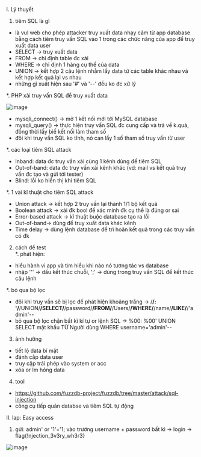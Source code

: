 I. Lý thuyết<br>
1. tiêm SQL là gì<br>
- là vul web cho phép attacker truy xuất data nhạy cảm từ app database bằng cách tiêm truy vấn SQL vào 1 trong các chức năng của app để truy xuất data user
- SELECT -> truy xuất data
- FROM -> chỉ định table đc xài
- WHERE -> chỉ định 1 hàng cụ thể của data
- UNION -> kết hợp 2 câu lệnh nhằm lấy data từ các table khác nhau và kết hợp kết quả lại vs nhau
- những gì xuất hiện sau '#' và '--' đều ko đc xử lý<br>

*. PHP xài truy vấn SQL để truy xuất data<br>

![image](https://github.com/user-attachments/assets/6ec9536e-6ece-4b79-964d-a185cf896703)<br>

- mysqli_connect() -> mở 1 kết nối mới tới MySQL database
- mysqli_query() -> thực hiện truy vấn SQL đc cung cấp và trả về k.quả, đồng thời lấy biế kết nối làm tham số
- đôi khi truy vấn SQL ko tĩnh, nó can lấy 1 số tham số truy vấn từ user<br>

*. các loại tiêm SQL attack<br>
- Inband: data đc truy vấn xài cùng 1 kênh dùng để tiêm SQL
- Out-of-band: data đc truy vấn xài kênh khác (vd: mail vs kết quả truy vấn đc tạo và gửi tới tester)
- Blind: lỗi ko hiển thị khi tiêm SQL<br>

*. 1 vài kĩ thuật cho tiêm SQL attack<br>
- Union attack -> kết hợp 2 truy vấn lại thành 1/1 bộ kết quả
- Boolean attack -> xài đk bool để xác minh đk cụ thể là đúng or sai
- Error-based attack -> kĩ thuật buộc database tạo ra lỗi
- Out-of-band-> dùng để truy xuất data khác kênh
- Time delay -> dùng lệnh database để trì hoãn kết quả trong các truy vấn có đk<br>

2. cách để test<br>
*. phát hiện:<br>
- hiểu hành vi app và tìm hiểu khi nào nó tương tác vs database
- nhập ''' -> dấu kết thúc chuỗi, ';' -> dùng trong truy vấn SQL để kết thúc câu lệnh<br>

*. bỏ qua bộ lọc<br>
- đôi khi truy vấn sẽ bị lọc để phát hiện khoảng trắng -> /**/: '/**/UNION/**/SELECT/**/password/**/FROM/**/Users/**/WHERE/**/name/**/LIKE/**/'admin'--
- bỏ qua bộ lọc chặn bất kì kí tự or lệnh SQL -> %00: %00' UNION SELECT mật khẩu TỪ Người dùng WHERE username='admin'--<br>

3. ảnh hưởng<br>
- tiết lộ data bí mật
- đánh cắp data user
- truy cập trái phép vào system or acc
- xóa or lm hỏng data<br>

4. tool<br>
- https://github.com/fuzzdb-project/fuzzdb/tree/master/attack/sql-injection
- công cụ tiếp quản databse và tiêm SQL tự động<br>

II. lap: Easy access<br>

1. gửi: admin' or '1'='1; vào trường username + password bất kì -> login -> flag{!njection_3v3ry_wh3r3}<br>

![image](https://github.com/user-attachments/assets/f6f348d3-4b85-449e-a4dc-2fc6661a820a)<br>
